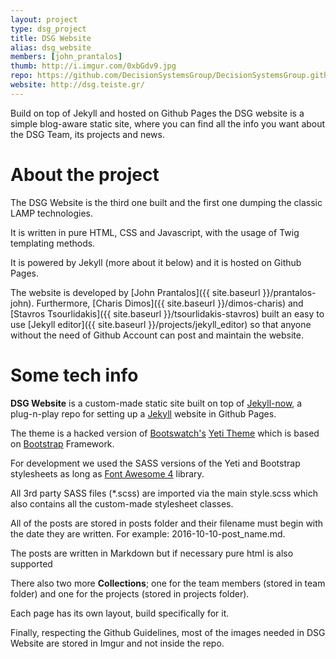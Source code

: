 ```yaml
---
layout: project
type: dsg_project
title: DSG Website
alias: dsg_website
members: [john_prantalos]
thumb: http://i.imgur.com/0xbGdv9.jpg
repo: https://github.com/DecisionSystemsGroup/DecisionSystemsGroup.github.io
website: http://dsg.teiste.gr/
---
```

Build on top of Jekyll and hosted on Github Pages the DSG website is a simple
blog-aware static site, where you can find all the info you want about the
DSG Team, its projects and news.

# About the project
The DSG Website is the third one built and the first one dumping the classic
LAMP technologies.

It is written in pure HTML, CSS and Javascript, with the usage of Twig
templating methods.

It is powered by Jekyll (more about it below) and it is hosted on Github Pages.

The website is developed by [John Prantalos]({{ site.baseurl }}/prantalos-john).
Furthermore, [Charis Dimos]({{ site.baseurl }}/dimos-charis) and
[Stavros Tsourlidakis]({{ site.baseurl }}/tsourlidakis-stavros) built an easy
to use [Jekyll editor]({{ site.baseurl }}/projects/jekyll_editor) so that
anyone without the need of Github Account can post and maintain the website.

# Some tech info
**DSG Website** is a custom-made static site built on top of
[Jekyll-now](http://www.jekyllnow.com), a plug-n-play repo for setting up a
[Jekyll](https://github.com/jekyll/jekyll) website in Github Pages.

The theme is a hacked version of [Bootswatch's](http://bootswatch.com/)
[Yeti Theme](http://bootswatch.com/yeti/) which is based on
[Bootstrap](http://getbootstrap.com) Framework.

For development we used the SASS versions of the Yeti and Bootstrap stylesheets
as long as [Font Awesome 4](http://fontawesome.io/) library.

All 3rd party SASS files (\*.scss) are imported via the main style.scss which
also contains all the custom-made stylesheet classes.

All of the posts are stored in posts folder and their filename must begin
with the date they are written. For example: 2016-10-10-post_name.md.

The posts are written in Markdown but if necessary pure html is also supported

There also two more **Collections**; one for the team members (stored in team
folder) and one for the projects (stored in projects folder).

Each page has its own layout, build specifically for it.

Finally, respecting the Github Guidelines, most of the images needed in DSG
Website are stored in Imgur and not inside the repo.
